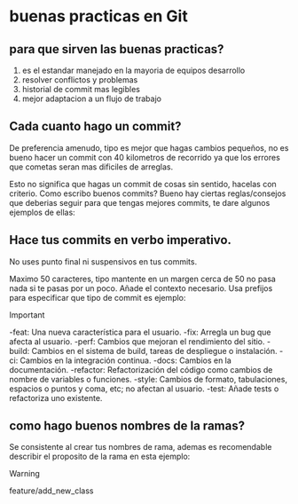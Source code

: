 # buenas practicas en Git
## para que sirven las buenas practicas?
1. es el estandar manejado en la mayoria de equipos desarrollo
2. resolver conflictos y problemas
3. historial de commit mas legibles
4. mejor adaptacion a un flujo de trabajo
## Cada cuanto hago un commit?
De preferencia amenudo, tipo es mejor que hagas cambios pequeños, no es bueno hacer un commit con 40 kilometros de recorrido ya que los errores que cometas seran mas dificiles de arreglas.

Esto no significa que hagas un commit de cosas sin sentido, hacelas con criterio.
Como escribo buenos commits?
Bueno hay ciertas reglas/consejos que deberias seguir para que tengas mejores commits, te dare algunos ejemplos de ellas:

## Hace tus commits en verbo imperativo.
No uses punto final ni suspensivos en tus commits.

Maximo 50 caracteres, tipo mantente en un margen cerca de 50 no pasa nada si te pasas por un poco.
Añade el contexto necesario.
Usa prefijos para especificar que tipo de commit es ejemplo:
>[!IMPORTANT]
> -feat: Una nueva característica para el usuario.
> -fix: Arregla un bug que afecta al usuario.
> -perf: Cambios que mejoran el rendimiento del sitio.
> -build: Cambios en el sistema de build, tareas de despliegue o instalación.
> -ci: Cambios en la integración continua.
> -docs: Cambios en la documentación.
> -refactor: Refactorización del código como cambios de nombre de variables o funciones.
> -style: Cambios de formato, tabulaciones, espacios o puntos y coma, etc; no afectan al usuario.
> -test: Añade tests o refactoriza uno existente.
## como hago buenos nombres de la ramas?

Se consistente al crear tus nombres de rama, ademas es recomendable describir el proposito de la rama en esta ejemplo:
>[!WARNING]
>feature/add_new_class